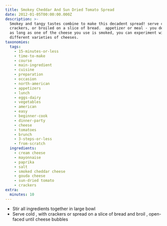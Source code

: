 ```yaml
---
title: Smokey Cheddar And Sun Dried Tomato Spread
date: 2012-01-05T00:00:00.000Z
description: >-
  Smokey and tangy tastes combine to make this decadent spread! serve cold with
  crackers, or broiled on a slice of bread.  appetizer or meal - you decide!   
  as long as one of the cheese you use is smoked, you can experiment with
  different varieties of cheeses.
taxonomies:
  tags:
    - 15-minutes-or-less
    - time-to-make
    - course
    - main-ingredient
    - cuisine
    - preparation
    - occasion
    - north-american
    - appetizers
    - lunch
    - eggs-dairy
    - vegetables
    - american
    - easy
    - beginner-cook
    - dinner-party
    - cheese
    - tomatoes
    - brunch
    - 3-steps-or-less
    - from-scratch
  ingredients:
    - cream cheese
    - mayonnaise
    - paprika
    - salt
    - smoked cheddar cheese
    - gouda cheese
    - sun-dried tomato
    - crackers
extra:
  minutes: 10
---
```

 - Stir all ingredients together in large bowl
 - Serve cold , with crackers or spread on a slice of bread and broil , open-faced until cheese bubbles
